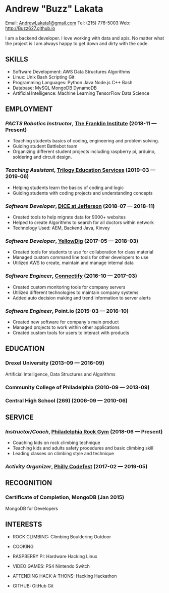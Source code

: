 Andrew &quot;Buzz&quot; Lakata
============
Email: AndrewLakata1@gmail.com
Tel: (215) 776-5003
Web: http://Buzz627.github.io

I am a backend developer. I love working with data and apis. No matter what the project is I am always happy to get down and dirty with the code.

## SKILLS

  - Software Development: AWS Data Structures Algorithms 
  - Linux: Unix Bash Scripting Git 
  - Programming Languages: Python Java Node.js C++ Bash 
  - Database: MySQL MongoDB DynamoDB 
  - Artificial Intelligence: Machine Learning TensorFlow Data Science 

## EMPLOYMENT

### *PACTS Robotics Instructor*, [The Franklin Institute](https://www.fi.edu/) (2018-11 — Present)


  - Teaching students basics of coding, engineering and problem solving.
  - Guiding student Battlebot team
  - Organizing different student projects including raspberry pi, arduino, soldering and circuit design.

### *Teaching Assistant*, [Trilogy Education Services](https://www.trilogyed.com/) (2019-03 — 2019-06)


  - Helping students learn the basics of coding and logic
  - Guiding students with coding projects and understanding concepts

### *Software Developer*, [DICE at Jefferson](https://www.dicegrp.org/) (2018-07 — 2018-11)


  - Created tools to help migrate data for 9000+ websites
  - Helped to create Algorithms to search for all doctors within network
  - Technology Used: AEM, Backend Java, Kinvey

### *Software Developer*, [YellowDig](https://www.yellowdig.com/) (2017-05 — 2018-03)


  - Created tools for students to use for collaboration for class material
  - Managed custom command line tools for other developers to use
  - Utilized AWS to create, maintain and manage internal data

### *Software Engineer*, [Connectify](https://www.connectify.me/) (2016-10 — 2017-03)


  - Created custom monitoring tools for company servers
  - Utilized different technologies to maintain company systems
  - Added auto decision making and trend information to server alerts

### *Software Engineer*, Point.io (2015-03 — 2016-10)


  - Created new software for company's main product
  - Managed projects to work within other applications
  - Created custom tools for users to interact with products




## EDUCATION

### Drexel University (2013-09 — 2016-09)

Artificial Intelligence, Data Structures and Algorithms


### Community College of Philadelphia (2010-09 — 2013-09)



### Central High School (269) (2006-09 — 2010-06)








## SERVICE

### *Instructor/Coach*, [Philadelphia Rock Gym](https://www.philarockgym.com/) (2018-06 — Present)


  - Coaching kids on rock climbing technique
  - Teaching kids and adults safety procedures and basic climbing skill
  - Leading classes on climbing style and technique

### *Activity Organizer*, [Philly Codefest](http://phillycodefest.com/) (2017-02 — 2019-05)




## RECOGNITION

### Certificate of Completion, MongoDB (Jan 2015)
MongoDB for Developers





## INTERESTS

- ROCK CLIMBING: Climbing Bouldering Outdoor 

- COOKING

- RASPBERRY PI: Hardware Hacking Linux 

- VIDEO GAMES: PS4 Nintendo Switch 

- ATTENDING HACK-A-THONS: Hacking Hackathon 

- GITHUB: GitHub Git 


